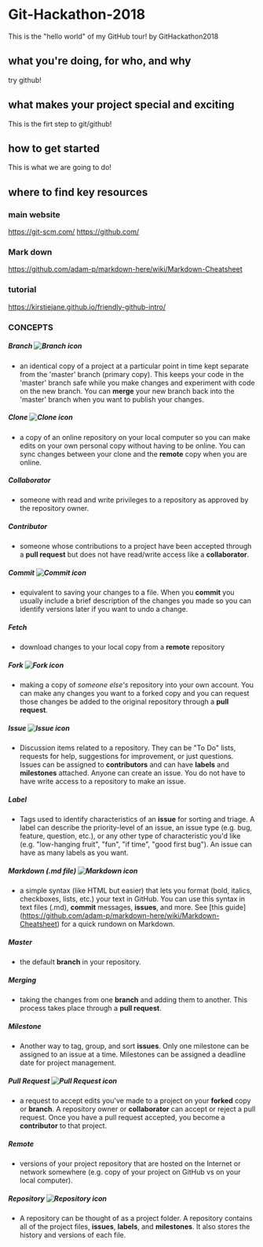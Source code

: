 # Git-Hackathon-2018
This is the "hello world" of my GitHub tour!
by GitHackathon2018

## what you're doing, for who, and why
try github!

## what makes your project special and exciting
This is the firt step to git/github!

## how to get started
This is what we are going to do!

## where to find key resources

### main website
https://git-scm.com/
https://github.com/

### Mark down
https://github.com/adam-p/markdown-here/wiki/Markdown-Cheatsheet

### tutorial
https://kirstiejane.github.io/friendly-github-intro/

### CONCEPTS
##### Branch ![Branch icon](/assets/images/Branch.gif)
- an identical copy of a project at a particular point in time kept separate from the 'master' branch (primary copy). This keeps your code in the 'master' branch safe while you make changes and experiment with code on the new branch.  You can **merge** your new branch back into the 'master' branch when you want to publish your changes.

##### Clone ![Clone icon](/assets/images/Clone.gif)
- a copy of an online repository on your local computer so you can make edits on your own personal copy without having to be online. You can sync changes between your clone and the **remote** copy when you are online.

##### Collaborator
- someone with read and write privileges to a repository as approved by the repository owner.

##### Contributor
- someone whose contributions to a project have been accepted through a **pull request** but does not have read/write access like a **collaborator**.

##### Commit ![Commit icon](/assets/images/Commit.gif)
- equivalent to saving your changes to a file.  When you **commit** you usually include a brief description of the changes you made so you can identify versions later if you want to undo a change.

##### Fetch
- download changes to your local copy from a **remote** repository

##### Fork ![Fork icon](/assets/images/Fork.gif)
- making a copy of *someone else's* repository into your own account. You can make any changes you want to a forked copy and you can request those changes be added to the original repository through a **pull request**.

##### Issue ![Issue icon](/assets/images/Issue.gif)
- Discussion items related to a repository.  They can be "To Do" lists, requests for help, suggestions for improvement, or just questions.  Issues can be assigned to **contributors** and can have **labels** and **milestones** attached.  Anyone can create an issue.  You do not have to have write access to a repository to make an issue.

##### Label
- Tags used to identify characteristics of an **issue** for sorting and triage.  A label can describe the priority-level of an issue, an issue type (e.g. bug, feature, question, etc.), or any other type of characteristic you'd like (e.g. "low-hanging fruit", "fun", "if time", "good first bug").  An issue can have as many labels as you want.

##### Markdown (.md file) ![Markdown icon](/assets/images/Markdown.gif)
- a simple syntax (like HTML but easier) that lets you format (bold, italics, checkboxes, lists, etc.) your text in GitHub.  You can use this syntax in text files (.md), **commit** messages, **issues**, and more.  See [this guide] (https://github.com/adam-p/markdown-here/wiki/Markdown-Cheatsheet) for a quick rundown on Markdown.

##### Master
- the default **branch** in your repository.

##### Merging
- taking the changes from one **branch** and adding them to another.  This process takes place through a **pull request**.

##### Milestone
- Another way to tag, group, and sort **issues**.  Only one milestone can be assigned to an issue at a time.  Milestones can be assigned a deadline date for project management.

##### Pull Request ![Pull Request icon](/assets/images/PullRequest.gif)
- a request to accept edits you've made to a project on your **forked** copy or **branch**.  A repository owner or **collaborator** can accept or reject a pull request.  Once you have a pull request accepted, you become a **contributor** to that project.

##### Remote
- versions of your project repository that are hosted on the Internet or network somewhere (e.g. copy of your project on GitHub vs on your local computer).

##### Repository ![Repository icon](/assets/images/Repository.gif)
- A repository can be thought of as a project folder. A repository contains all of the project files, **issues**, **labels**, and **milestones**. It also stores the history and versions of each file.
